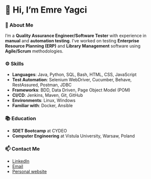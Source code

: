 # 👋 Hi, I’m Emre Yagci

### 🚀 About Me
I’m a **Quality Assurance Engineer/Software Tester** with experience in **manual** and **automation testing**. I’ve worked on testing **Enterprise Resource Planning (ERP)** and **Library Management** software using **Agile/Scrum** methodologies.

### ⚙️ Skills
- **Languages**: Java, Python, SQL, Bash, HTML, CSS, JavaScript
- **Test Automation**: Selenium WebDriver, Cucumber, Behave, RestAssured, Postman, JDBC
- **Frameworks**: BDD, Data Driven, Page Object Model (POM)
- **CI/CD**: Jenkins, Maven, Git, GitHub
- **Environments**: Linux, Windows
- **Familiar with**: Docker, Ansible

### 📚 Education
- **SDET Bootcamp** at CYDEO
- **Computer Engineering** at Vistula University, Warsaw, Poland

### 📫 Contact Me
- [LinkedIn](https://linkedin.com/in/meyagci)
- [Email](mailto:contact@meyagci.com)
- [Personal website](https://www.meyagci.com)

